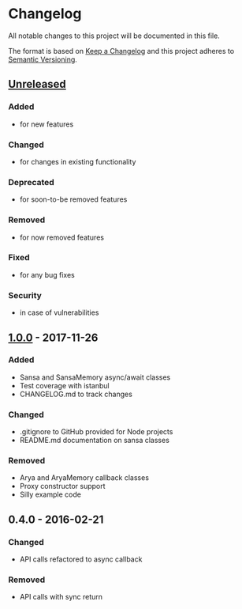 # Changelog
All notable changes to this project will be documented in this file.

The format is based on [Keep a Changelog](http://keepachangelog.com/en/1.0.0/)
and this project adheres to [Semantic Versioning](http://semver.org/spec/v2.0.0.html).

## [Unreleased]
### Added
- for new features
### Changed
- for changes in existing functionality
### Deprecated
- for soon-to-be removed features
### Removed
- for now removed features
### Fixed
- for any bug fixes
### Security
- in case of vulnerabilities

## [1.0.0] - 2017-11-26
### Added
- Sansa and SansaMemory async/await classes
- Test coverage with istanbul
- CHANGELOG.md to track changes

### Changed
- .gitignore to GitHub provided for Node projects
- README.md documentation on sansa classes

### Removed
- Arya and AryaMemory callback classes
- Proxy constructor support
- Silly example code

## 0.4.0 - 2016-02-21
### Changed
- API calls refactored to async callback

### Removed
- API calls with sync return

[Unreleased]: https://github.com/blinkdog/sansa/compare/v1.0.0...HEAD
[1.0.0]: https://github.com/blinkdog/sansa/compare/v0.4.0...v1.0.0
